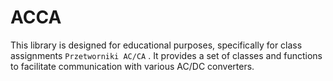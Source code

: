 # ACCA
This library is designed for educational purposes, specifically for class assignments `Przetworniki AC/CA` . It provides a set of classes and functions to facilitate communication with various AC/DC converters.
